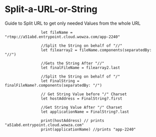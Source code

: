 # Split-a-URL-or-String
Guide to Split URL to get only needed Values from the whole URL


                    let fileName = "rtmp://a51abd.entrypoint.cloud.wowza.com/app-2240"
                    
                    //Split the String on behalf of "//"
                    let filearray2 = fileName.components(separatedBy: "//")
                    
                    //Gets the String After "//"
                    let finalFileName = filearray2.last
                    
                    //Split the String on behalf of "/"
                    let FinalString = finalFileName?.components(separatedBy: "/")
                    
                    // Get String Value before "/" Charset
                    let hostAddress = FinalString?.first
                    
                    //Get String Value After "/" Charset
                    let applicationName = FinalString?.last
                    
                    print(hostAddress) // prints "a51abd.entrypoint.cloud.wowza.com"
                    print(applicationName) //prints "app-2240"
